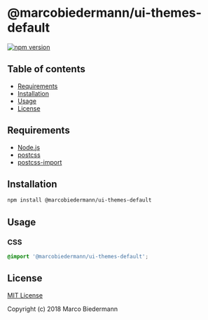 # @marcobiedermann/ui-themes-default

[![npm version](https://badge.fury.io/js/%40marcobiedermann%2Fui-themes-default.svg)](https://badge.fury.io/js/%40marcobiedermann%2Fui-themes-default)

## Table of contents

* [Requirements](#requirements)
* [Installation](#installation)
* [Usage](#usage)
* [License](#license)

## Requirements

* [Node.js](https://nodejs.org)
* [postcss](https://github.com/postcss/postcss)
* [postcss-import](https://github.com/postcss/postcss-import)

## Installation

```sh
npm install @marcobiedermann/ui-themes-default
```

## Usage

### CSS

```css
@import '@marcobiedermann/ui-themes-default';
```

## License

[MIT License](../../LICENSE)

Copyright (c) 2018 Marco Biedermann
